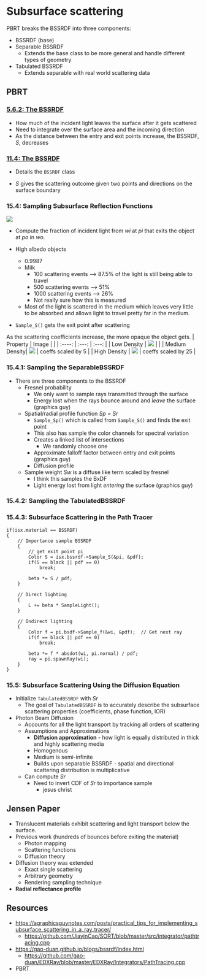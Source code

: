 # Subsurface scattering

PBRT breaks the BSSRDF into three components:
- BSSRDF (base)
- Separable BSSRDF
    - Extends the base class to be more general and handle different types of geometry
- Tabulated BSSRDF
    - Extends separable with real world scattering data

## PBRT
### [5.6.2: The BSSRDF](http://www.pbr-book.org/3ed-2018/Color_and_Radiometry/Surface_Reflection.html#TheBSSRDF)
<!-- ![](bssrdf2.png) -->
<!-- ![](bssrdf_gen_eq.png) -->
<!-- ![](bssrdf_gen_integral.png) -->

- How much of the incident light leaves the surface after it gets scattered
- Need to integrate over the surface area and the incoming direction
- As the distance between the entry and exit points increase, the BSSRDF, *S*, decreases 

### [11.4: The BSSRDF](http://www.pbr-book.org/3ed-2018/Volume_Scattering/The_BSSRDF.html)

- Details the `BSSRDF` class

- *S* gives the scattering outcome given two points and directions on the surface boundary

### 15.4: Sampling Subsurface Reflection Functions
![](bunny.png)

- Compute the fraction of incident light from *wi* at *pi* that exits the object at *po* in *wo*.

- High albedo objects
    - 0.9987
    - Milk
        - 100 scattering events --> 87.5% of the light is still being able to travel
        - 500 scattering events --> 51%
        - 1000 scattering events --> 26%
        - Not really sure how this is measured
    - Most of the light is scattered in the medium which leaves very little to be absorbed and allows light to travel pretty far in the medium.
    
- `Sample_S()` gets the exit point after scattering

As the scattering coefficients increase, the more opaque the object gets.
| Property      | Image                         |       |
|   :----:      |   :---:                       | :---: |
| Low Density   | ![](dragon_low_density.png)   |       | 
| Medium Density| ![](dragon_med_density.png)   | coeffs scaled by 5 |
| High Density  | ![](dragon_high_density.png)  | coeffs scaled by 25 |


### 15.4.1: Sampling the SeparableBSSRDF 
- There are three components to the BSSRDF
    - Fresnel probability
        - We only want to sample rays transmitted through the surface
        - Energy lost when the rays bounce around and *leave* the surface (graphics guy)
    - Spatial/radial profile function *Sp = Sr*
        - `Sample_Sp()` which is called from `Sample_S()` and finds the exit point
        - This also has sample the color channels for spectral variation
        - Creates a linked list of intersections 
            - We randomly choose one 
        - Approximate falloff factor between entry and exit points (graphics guy)
        - Diffusion profile
    - Sample weight *Sw* is a diffuse like term scaled by fresnel
        - I think this samples the BxDF
        - Light energy lost from light *entering* the surface (graphics guy)

### 15.4.2: Sampling the TabulatedBSSRDF

### 15.4.3: Subsurface Scattering in the Path Tracer
```
if(isx.material == BSSRDF)
{
    // Importance sample BSSRDF
    {
        // get exit point pi
        Color S = isx.bssrdf->Sample_S(&pi, &pdf); 
        if(S == black || pdf == 0)
            break;

        beta *= S / pdf;
    }

    // Direct lighting
    {
        L += beta * SampleLight();
    }

    // Indirect lighting
    {
        Color f = pi.bsdf->Sample_f(&wi, &pdf);  // Get next ray
        if(f == black || pdf == 0)
            break;
        
        beta *= f * absdot(wi, pi.normal) / pdf;
        ray = pi.spawnRay(wi);
    }
}
```


### 15.5: Subsurface Scattering Using the Diffusion Equation
- Initialize `TabulatedBSSRDF` with *Sr*
    - The goal of `TabulatedBSSRDF` is to accurately describe the subsurface scattering properties (coefficients, phase function, IOR)
- Photon Beam Diffusion
    - Accounts for all the light transport by tracking all orders of scattering
    - Assumptions and Approximations
        - **Diffusion approximation** - how light is equally distributed in thick and highly scattering media
        - Homogenous
        - Medium is semi-infinite
        - Builds upon separable BSSRDF - spatial and directional scattering distribution is multiplicative
    - Can compute *Sr*
        - Need to invert CDF of *Sr* to importance sample
            - jesus christ
        


## Jensen Paper
- Translucent materials exhibit scattering and light transport below the surface.
- Previous work (hundreds of bounces before exiting the material)
    - Photon mapping
    - Scattering functions
    - Diffusion theory
- Diffusion theory was extended
    - Exact single scattering
    - Arbitrary geometry
    - Rendering sampling technique
- **Radial reflectance profile**

## Resources
- https://agraphicsguynotes.com/posts/practical_tips_for_implementing_subsurface_scattering_in_a_ray_tracer/
    - https://github.com/JiayinCao/SORT/blob/master/src/integrator/pathtracing.cpp
- https://gao-duan.github.io/blogs/bssrdf/index.html
    - https://github.com/gao-duan/EDXRay/blob/master/EDXRay/Integrators/PathTracing.cpp
- PBRT